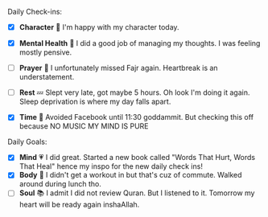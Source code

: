 Daily Check-ins:
- [x] **Character** :tongue: I'm happy with my character today.
- [x] **Mental Health** :thought_balloon: I did a good job of managing my thoughts. I was feeling mostly pensive.
- [ ] **Prayer** :pray: I unfortunately missed Fajr again. Heartbreak is an understatement.
- [ ] **Rest** :zzz: Slept very late, got maybe 5 hours. Oh look I'm doing it again. Sleep deprivation is where my day falls apart.
- [X] **Time** :iphone: Avoided Facebook until 11:30 goddammit. But checking this off because NO MUSIC MY MIND IS PURE



Daily Goals:
- [x] **Mind** :heartpulse: I did great. Started a new book called "Words That Hurt, Words That Heal" hence my inspo for the new daily check ins!
- [x] **Body** :dancer: I didn't get a workout in but that's cuz of commute. Walked around during lunch tho.
- [ ] **Soul** :books: I admit I did not review Quran. But I listened to it. Tomorrow my heart will be ready again inshaAllah.
